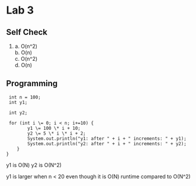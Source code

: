 # Lab 3
## Self Check
1.  a. O(n^2)  
    b. O(n)  
    c. O(n^2)  
    d. O(n)
	
## Programming
```
 int n = 100;
 int y1;

 int y2;

 for (int i \= 0; i < n; i+=10) {
 		y1 \= 100 \* i + 10;
 		y2 \= 5 \* i \* i + 2;
		System.out.println("y1: after " + i + " increments: " + y1);
 		System.out.println("y2: after " + i + " increments: " + y2);
 	}
}

```

y1 is O(N)
y2 is O(N^2)

y1 is larger when n < 20 even though it is O(N) runtime compared to O(N^2)